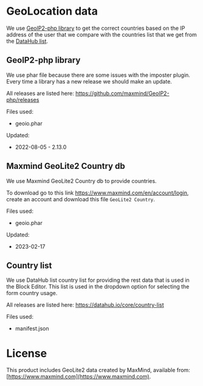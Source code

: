 # GeoLocation data

We use [GeoIP2-php library](https://github.com/maxmind/GeoIP2-php) to get the correct countries based on the IP address of the user that we compare with the countries list that we get from the [DataHub list](https://datahub.io/core/country-list).

## GeoIP2-php library

We use phar file because there are some issues with the imposter plugin.
Every time a library has a new release we should make an update.

All releases are listed here: https://github.com/maxmind/GeoIP2-php/releases

Files used:
* geoio.phar

Updated:
* 2022-08-05 - 2.13.0

## Maxmind GeoLite2 Country db

We use Maxmind GeoLite2 Country db to provide countries.

To download go to this link https://www.maxmind.com/en/account/login, create an account and download this file `GeoLite2 Country`.

Files used:
* geoio.phar

Updated:
* 2023-02-17

## Country list

We use DataHub list country list for providing the rest data that is used in the Block Editor. This list is used in the dropdown option for selecting the form country usage.

All releases are listed here: https://datahub.io/core/country-list

Files used:
* manifest.json


# License
This product includes GeoLite2 data created by MaxMind, available from: [https://www.maxmind.com](https://www.maxmind.com).
